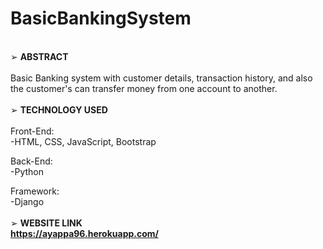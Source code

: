 # BasicBankingSystem
<br>
➢ <strong>ABSTRACT</strong><br>
<br>
Basic Banking system with customer details, transaction history, and also the customer's can transfer money from one account to another.
<br>
<br>
➢ <strong>TECHNOLOGY USED</strong><br>
<br>
Front-End:
<br>
-HTML, CSS, JavaScript, Bootstrap

Back-End:<br>
-Python<br>

Framework:<br>
-Django
<br>
<br>
➢ <strong>WEBSITE LINK</srtong><br>
https://ayappa96.herokuapp.com/
